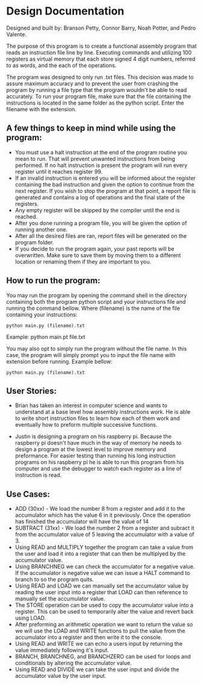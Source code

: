 # Design Documentation

Designed and built by: Branson Petty, Connor Barry, Noah Potter, and Pedro Valente.

The purpose of this program is to create a functional assembly program that reads an instruction file
line by line. Executing commands and utilizing 100 registers as virtual memory that each store signed 
4 digit numbers, referred to as words, and the each of the operations.

The program was designed to only run .txt files. This decision was made to assure maximum accuracy
and to prevent the user from crashing the program by running a file type that the program wouldn't
be able to read accurately. To run your program file, make sure that the file containing the instructions
is located in the same folder as the python script. Enter the filename with the extension.

## A few things to keep in mind while using the program:
- You must use a halt instruction at the end of the program routine you mean to run. That will prevent
unwanted instructions from being performed. If no halt instruction is present the program will run 
every register until it reaches register 99.
- If an invalid instruction is entered you will be informed about the register containing the bad
instruction and given the option to continue from the next register. If you wish to stop the program
at that point, a report file is generated and contains a log of operations and the final state of the
registers.
- Any empty register will be skipped by the compiler until the end is reached.
- After you done running a program file, you will be given the option of running another one.
- After all the desired files are ran, report files will be generated on the program folder.
- If you decide to run the program again, your past reports will be overwritten. Make sure to save them
by moving them to a different location or renaming them if they are important to you.

## How to run the program:

You may run the program by opening the command shell in the directory containing both the program
python script and your instructions file and running the command bellow. Where (filename) is the
name of the file containing your instructions:

```shell
python main.py (filename).txt
```
Example: python main.pt file.txt

You may also opt to simply run the program without the file name. In this case, the program will
simply prompt you to input the file name with extension before running. Example bellow:

 ```shell
python main.py (filename).txt
```

## User Stories:

- Brian has taken an interest in computer science and wants to understand at a base level how assembly
instructions work. He is able to write short instruction files to learn how each of them work and 
eventually how to preform multiple successive functions.

- Justin is designing a program on his raspberry pi. Because the raspberry pi doesn't have much in the
way of memory he needs to design a program at the lowest level to improve memory and preformance. 
For easier testing than running his long instruction programs on his raspberry pi he is able to run
this program from his computer and use the debugger to watch each register as a line of instruction
is read.

## Use Cases: 

- ADD (30xx) - We load the number 8 from a register and add it to the accumulator which has the value
    6 in it previously. Once the operation has finished the accumulator will have the value of 14
- SUBTRACT (31xx) - We load the number 2 from a register and subract it from the accumulator value of
    5 leaving the accumulator with a value of 3.
- Using READ and MULTIPLY together the program can take a value from the user and load it into a 
    register that can then be multiplyed by the accumulator value.
- Using BRANCHNEG we can check the accumulator for a negative value. If the accumulator is negative
    value we can issue a HALT command to branch to so the program quits.
- Using READ and LOAD we can manually set the accumulator value by reading the user input into a 
    register that LOAD can then reference to manually set the accumulator value.
- The STORE operation can be used to copy the accumulator value into a register. This can be used to
    temporarily alter the value and revert back using LOAD.
- After preforming an arithmetic operation we want to return the value so we will use the LOAD and 
    WRITE functions to pull the value from the accumulator into a register and then write it to the console.
- Using READ and WRITE we can echo a users input by returning the value immediately following it's input.
- BRANCH, BRANCHNEG, and BRANCHZERO can be used for loops and conditionals by altering the accumulator
    value.
- Using READ and DIVIDE we can take the user input and divide the accumulator value by the user input.

